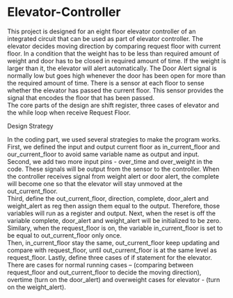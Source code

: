 # Elevator-Controller
This project is designed for an eight floor elevator controller of an integrated circuit that can be used as part of elevator controller. The elevator decides moving direction by comparing request floor with current floor. In a condition that the weight has to be less than required amount of weight and door has to be closed in required amount of time. If the weight is larger than it, the elevator will alert automatically. The Door Alert signal is normally low but goes high whenever the door has been open for more than the required amount of time. There is a sensor at each floor to sense whether the elevator has passed the current floor. This sensor provides the signal that encodes the floor that has been passed.  
The core parts of the design are shift register, three cases of elevator and the while loop when receive Request Floor. 

Design Strategy 

In the coding part, we used several strategies to make the program works. 
First, we defined the input and output current floor as in_current_floor and our_current_floor to avoid same variable name as output and input.  
Second, we add two more input pins - over_time and over_weight in the code. These signals will be output from the sensor to the controller. When the controller receives signal from weight alert or door alert, the complete will become one so that the elevator will stay unmoved at the out_current_floor.   
Third, define the out_current_floor, direction, complete, door_alert and weight_alert as reg then assign them equal to the output. Therefore, those variables will run as a register and output. 
Next, when the reset is off the variable complete, door_alert and weight_alert will be initialized to be zero. Similary, when the request_floor is on, the variable in_current_floor is set to be equal to out_current_floor only once.  
Then, in_current_floor stay the same, out_current_floor keep updating and compare with request_floor, until out_current_floor is at the same level as request_floor. 
Lastly, define three cases of if statement for the elevator. There are cases for normal running cases – (comparing between request_floor and out_current_floor to decide the moving direction), overtime (turn on the door_alert) and overweight cases for elevator - (turn on the weight_alert). 
